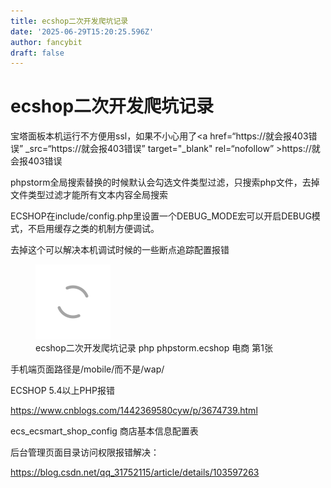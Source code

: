 ```yaml
---
title: ecshop二次开发爬坑记录
date: '2025-06-29T15:20:25.596Z'
author: fancybit
draft: false
---
```

<div class="header"><h1 class="single-title animate__animated animate__pulse animate__faster">ecshop二次开发爬坑记录</h1></div>

<div class="content" id="content"><p>宝塔面板本机运行不方便用ssl，如果不小心用了&lt;a href=“https://就会报403错误” _src=“https://就会报403错误” target="_blank" rel=“nofollow” &gt;https://就会报403错误<!-- raw HTML omitted --></p><p>phpstorm全局搜索替换的时候默认会勾选文件类型过滤，只搜索php文件，去掉文件类型过滤才能所有文本内容全局搜索</p><p>ECSHOP在include/config.php里设置一个DEBUG_MODE宏可以开启DEBUG模式，不启用缓存之类的机制方便调试。</p><p>去掉这个可以解决本机调试时候的一些断点追踪配置报错</p><p></p><figure><a class="lightgallery" href="https://www.fancybit.top/zb_users/upload/2020/01/202001061578243994586994.png" data-thumbnail="https://www.fancybit.top/zb_users/upload/2020/01/202001061578243994586994.png" data-sub-html="<h2>ecshop二次开发爬坑记录  php phpstorm.ecshop 电商 第1张</h2><p>ecshop二次开发爬坑记录  php phpstorm.ecshop 电商 第1张</p>"><img class="lazyload" src="/svg/loading.min.svg" data-src="https://www.fancybit.top/zb_users/upload/2020/01/202001061578243994586994.png" data-srcset="https://www.fancybit.top/zb_users/upload/2020/01/202001061578243994586994.png, https://www.fancybit.top/zb_users/upload/2020/01/202001061578243994586994.png 1.5x, https://www.fancybit.top/zb_users/upload/2020/01/202001061578243994586994.png 2x" data-sizes="auto" alt="ecshop二次开发爬坑记录  php phpstorm.ecshop 电商 第1张" title="ecshop二次开发爬坑记录  php phpstorm.ecshop 电商 第1张"></a><figcaption class="image-caption">ecshop二次开发爬坑记录 php phpstorm.ecshop 电商 第1张</figcaption></figure><p></p><p>手机端页面路径是/mobile/而不是/wap/</p><p>ECSHOP 5.4以上PHP报错</p><p><!-- raw HTML omitted --><a href="https://www.cnblogs.com/1442369580cyw/p/3674739.html" target="_blank" rel="external nofollow noopener noreferrer">https://www.cnblogs.com/1442369580cyw/p/3674739.html</a><!-- raw HTML omitted --></p><p><!-- raw HTML omitted -->ecs_ecsmart_shop_config 商店基本信息配置表<!-- raw HTML omitted --></p><p><!-- raw HTML omitted --><!-- raw HTML omitted --><!-- raw HTML omitted --></p><p><!-- raw HTML omitted --><!-- raw HTML omitted -->后台管理页面目录访问权限报错解决：<!-- raw HTML omitted --><!-- raw HTML omitted --></p><p><!-- raw HTML omitted --><!-- raw HTML omitted --><a href="https://blog.csdn.net/qq_31752115/article/details/103597263" target="_blank" rel="external nofollow noopener noreferrer">https://blog.csdn.net/qq_31752115/article/details/103597263</a><!-- raw HTML omitted --><!-- raw HTML omitted --></p><!-- raw HTML omitted --></div>

